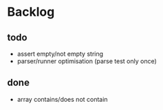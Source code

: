 # Backlog #

## todo ##

* assert empty/not empty string
* parser/runner optimisation (parse test only once)

## done ##
* array contains/does not contain
